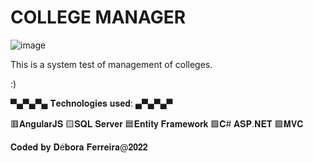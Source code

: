 # COLLEGE MANAGER
![image](https://user-images.githubusercontent.com/79454375/155453765-62772e6b-1b6d-4fb3-b1ce-9d536c22995d.png)

This is a system test of management of colleges.

:)



▀▄▀▄▀▄  𝐓𝐞𝐜𝐡𝐧𝐨𝐥𝐨𝐠𝐢𝐞𝐬 𝐮𝐬𝐞𝐝:  ▄▀▄▀▄▀

🟥𝐀𝐧𝐠𝐮𝐥𝐚𝐫𝐉𝐒
🟨𝐒𝐐𝐋 𝐒𝐞𝐫𝐯𝐞𝐫
🟦𝐄𝐧𝐭𝐢𝐭𝐲 𝐅𝐫𝐚𝐦𝐞𝐰𝐨𝐫𝐤
🟩𝐂# 𝐀𝐒𝐏.𝐍𝐄𝐓
🟪𝐌𝐕𝐂

𝐂𝐨𝐝𝐞𝐝 𝐛𝐲 𝐃é𝐛𝐨𝐫𝐚 𝐅𝐞𝐫𝐫𝐞𝐢𝐫𝐚@𝟐𝟎𝟐𝟐
